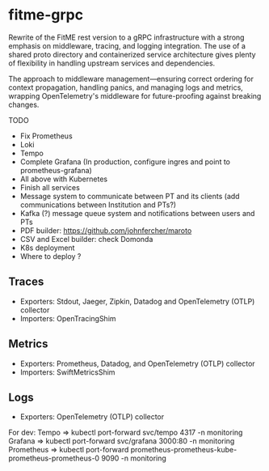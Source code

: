 # fitme-grpc

Rewrite of the FitME rest version to a  gRPC infrastructure with a strong emphasis on middleware, tracing, and logging integration.
The use of a shared proto directory and containerized service architecture gives plenty of flexibility in handling upstream services and dependencies.

The approach to middleware management—ensuring correct ordering for context propagation, handling panics, and managing logs and metrics, wrapping OpenTelemetry's middleware for future-proofing against breaking changes.

TODO
 - Fix Prometheus
 - Loki
 - Tempo
 - Complete Grafana (In production, configure ingres and point to prometheus-grafana)
 - All above with Kubernetes
 - Finish all services
 - Message system to communicate between PT and its clients (add communications between Institution and PTs?)
 - Kafka (?) message queue system and notifications between users and PTs
 - PDF builder: https://github.com/johnfercher/maroto
 - CSV and Excel builder: check Domonda
- K8s deployment
- Where to deploy ?


## Traces
- Exporters: Stdout, Jaeger, Zipkin, Datadog and OpenTelemetry (OTLP) collector
- Importers: OpenTracingShim
## Metrics
- Exporters: Prometheus, Datadog, and OpenTelemetry (OTLP) collector
- Importers: SwiftMetricsShim
## Logs
- Exporters: OpenTelemetry (OTLP) collector

For dev:
Tempo => kubectl port-forward svc/tempo 4317 -n monitoring
Grafana => kubectl port-forward svc/grafana 3000:80 -n monitoring
Prometheus => kubectl port-forward prometheus-prometheus-kube-prometheus-prometheus-0 9090 -n monitoring
